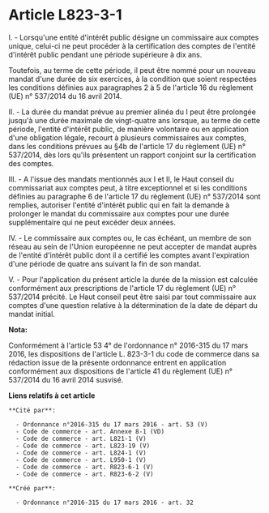 # Article L823-3-1

I. - Lorsqu'une entité d'intérêt public désigne un commissaire aux comptes unique, celui-ci ne peut procéder à la
certification des comptes de l'entité d'intérêt public pendant une période supérieure à dix ans.

Toutefois, au terme de cette période, il peut être nommé pour un nouveau mandat d'une durée de six exercices, à la condition
que soient respectées les conditions définies aux paragraphes 2 à 5 de l'article 16 du règlement (UE) n° 537/2014 du 16 avril
2014.

II. - La durée du mandat prévue au premier alinéa du I peut être prolongée jusqu'à une durée maximale de vingt-quatre ans
lorsque, au terme de cette période, l'entité d'intérêt public, de manière volontaire ou en application d'une obligation
légale, recourt à plusieurs commissaires aux comptes, dans les conditions prévues au §4b de l'article 17 du règlement (UE) n°
537/2014, dès lors qu'ils présentent un rapport conjoint sur la certification des comptes.

III. - A l'issue des mandats mentionnés aux I et II, le Haut conseil du commissariat aux comptes peut, à titre exceptionnel
et si les conditions définies au paragraphe 6 de l'article 17 du règlement (UE) n° 537/2014 sont remplies, autoriser l'entité
d'intérêt public qui en fait la demande à prolonger le mandat du commissaire aux comptes pour une durée supplémentaire qui ne
peut excéder deux années.

IV. - Le commissaire aux comptes ou, le cas échéant, un membre de son réseau au sein de l'Union européenne ne peut accepter
de mandat auprès de l'entité d'intérêt public dont il a certifié les comptes avant l'expiration d'une période de quatre ans
suivant la fin de son mandat.

V. - Pour l'application du présent article la durée de la mission est calculée conformément aux prescriptions de l'article 17
du règlement (UE) n° 537/2014 précité. Le Haut conseil peut être saisi par tout commissaire aux comptes d'une question
relative à la détermination de la date de départ du mandat initial.

**Nota:**

Conformément à l'article 53 4° de l'ordonnance n° 2016-315 du 17 mars 2016, les  dispositions de l'article L. 823-3-1 du code
de commerce dans sa rédaction issue de la présente ordonnance entrent en application conformément aux dispositions de
l'article 41 du règlement (UE) n° 537/2014 du 16 avril 2014 susvisé.

**Liens relatifs à cet article**

	**Cité par**:

	  - Ordonnance n°2016-315 du 17 mars 2016 - art. 53 (V)
	  - Code de commerce - art. Annexe 8-1 (VD)
	  - Code de commerce - art. L821-1 (V)
	  - Code de commerce - art. L823-19 (V)
	  - Code de commerce - art. L824-1 (V)
	  - Code de commerce - art. L950-1 (V)
	  - Code de commerce - art. R823-6-1 (V)
	  - Code de commerce - art. R823-6-2 (V)

	**Créé par**:

	  - Ordonnance n°2016-315 du 17 mars 2016 - art. 32
